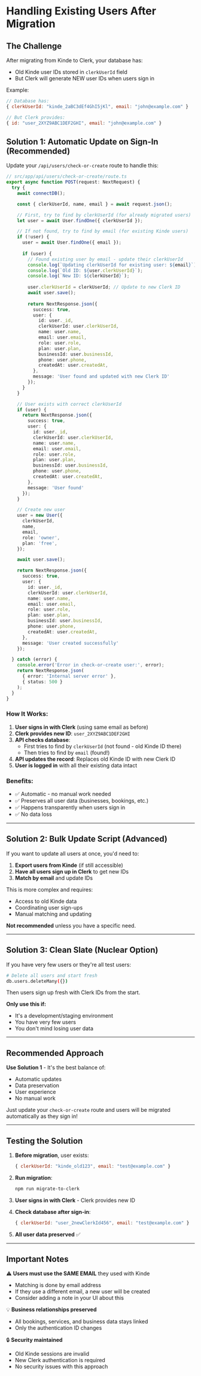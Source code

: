 # Handling Existing Users After Migration

## The Challenge

After migrating from Kinde to Clerk, your database has:
- Old Kinde user IDs stored in `clerkUserId` field
- But Clerk will generate NEW user IDs when users sign in

Example:
```javascript
// Database has:
{ clerkUserId: "kinde_2aBC3dEf4GhI5jKl", email: "john@example.com" }

// But Clerk provides:
{ id: "user_2XYZ9ABC1DEF2GHI", email: "john@example.com" }
```

## Solution 1: Automatic Update on Sign-In (Recommended)

Update your `/api/users/check-or-create` route to handle this:

```typescript
// src/app/api/users/check-or-create/route.ts
export async function POST(request: NextRequest) {
  try {
    await connectDB();

    const { clerkUserId, name, email } = await request.json();

    // First, try to find by clerkUserId (for already migrated users)
    let user = await User.findOne({ clerkUserId });

    // If not found, try to find by email (for existing Kinde users)
    if (!user) {
      user = await User.findOne({ email });
      
      if (user) {
        // Found existing user by email - update their clerkUserId
        console.log(`Updating clerkUserId for existing user: ${email}`);
        console.log(`Old ID: ${user.clerkUserId}`);
        console.log(`New ID: ${clerkUserId}`);
        
        user.clerkUserId = clerkUserId; // Update to new Clerk ID
        await user.save();
        
        return NextResponse.json({
          success: true,
          user: {
            id: user._id,
            clerkUserId: user.clerkUserId,
            name: user.name,
            email: user.email,
            role: user.role,
            plan: user.plan,
            businessId: user.businessId,
            phone: user.phone,
            createdAt: user.createdAt,
          },
          message: 'User found and updated with new Clerk ID'
        });
      }
    }

    // User exists with correct clerkUserId
    if (user) {
      return NextResponse.json({
        success: true,
        user: {
          id: user._id,
          clerkUserId: user.clerkUserId,
          name: user.name,
          email: user.email,
          role: user.role,
          plan: user.plan,
          businessId: user.businessId,
          phone: user.phone,
          createdAt: user.createdAt,
        },
        message: 'User found'
      });
    }

    // Create new user
    user = new User({
      clerkUserId,
      name,
      email,
      role: 'owner',
      plan: 'free',
    });

    await user.save();

    return NextResponse.json({
      success: true,
      user: {
        id: user._id,
        clerkUserId: user.clerkUserId,
        name: user.name,
        email: user.email,
        role: user.role,
        plan: user.plan,
        businessId: user.businessId,
        phone: user.phone,
        createdAt: user.createdAt,
      },
      message: 'User created successfully'
    });

  } catch (error) {
    console.error('Error in check-or-create user:', error);
    return NextResponse.json(
      { error: 'Internal server error' },
      { status: 500 }
    );
  }
}
```

### How It Works:

1. **User signs in with Clerk** (using same email as before)
2. **Clerk provides new ID**: `user_2XYZ9ABC1DEF2GHI`
3. **API checks database**:
   - First tries to find by `clerkUserId` (not found - old Kinde ID there)
   - Then tries to find by `email` (found!)
4. **API updates the record**: Replaces old Kinde ID with new Clerk ID
5. **User is logged in** with all their existing data intact

### Benefits:
- ✅ Automatic - no manual work needed
- ✅ Preserves all user data (businesses, bookings, etc.)
- ✅ Happens transparently when users sign in
- ✅ No data loss

---

## Solution 2: Bulk Update Script (Advanced)

If you want to update all users at once, you'd need to:

1. **Export users from Kinde** (if still accessible)
2. **Have all users sign up in Clerk** to get new IDs
3. **Match by email** and update IDs

This is more complex and requires:
- Access to old Kinde data
- Coordinating user sign-ups
- Manual matching and updating

**Not recommended** unless you have a specific need.

---

## Solution 3: Clean Slate (Nuclear Option)

If you have very few users or they're all test users:

```bash
# Delete all users and start fresh
db.users.deleteMany({})
```

Then users sign up fresh with Clerk IDs from the start.

**Only use this if:**
- It's a development/staging environment
- You have very few users
- You don't mind losing user data

---

## Recommended Approach

**Use Solution 1** - It's the best balance of:
- Automatic updates
- Data preservation
- User experience
- No manual work

Just update your `check-or-create` route and users will be migrated automatically as they sign in!

---

## Testing the Solution

1. **Before migration**, user exists:
   ```javascript
   { clerkUserId: "kinde_old123", email: "test@example.com" }
   ```

2. **Run migration**:
   ```bash
   npm run migrate-to-clerk
   ```

3. **User signs in with Clerk** - Clerk provides new ID

4. **Check database after sign-in**:
   ```javascript
   { clerkUserId: "user_2newClerkId456", email: "test@example.com" }
   ```

5. **All user data preserved** ✅

---

## Important Notes

⚠️ **Users must use the SAME EMAIL** they used with Kinde
- Matching is done by email address
- If they use a different email, a new user will be created
- Consider adding a note in your UI about this

💡 **Business relationships preserved**
- All bookings, services, and business data stays linked
- Only the authentication ID changes

🔒 **Security maintained**
- Old Kinde sessions are invalid
- New Clerk authentication is required
- No security issues with this approach


